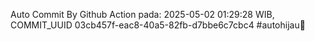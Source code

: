 Auto Commit By Github Action pada: 2025-05-02 01:29:28 WIB, COMMIT_UUID 03cb457f-eac8-40a5-82fb-d7bbe6c7cbc4 #autohijau🗿
